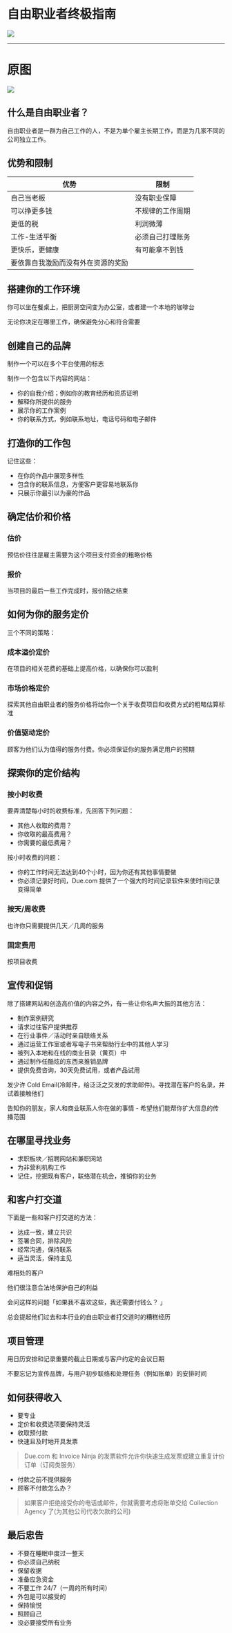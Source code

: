 # 自由职业者终极指南

![](freelancerCN.png)

---

# 原图

![](freelancer.jpg)

## 什么是自由职业者？

自由职业者是一群为自己工作的人，不是为单个雇主长期工作，而是为几家不同的公司独立工作。

## 优势和限制

优势|限制
---|---
自己当老板|没有职业保障
可以挣更多钱|不规律的工作周期
更低的税|利润微薄
工作-生活平衡|必须自己打理账务
更快乐，更健康|有可能拿不到钱
|要依靠自我激励而没有外在资源的奖励

## 搭建你的工作环境

你可以坐在餐桌上，把厨房空间变为办公室，或者建一个本地的咖啡台

无论你决定在哪里工作，确保避免分心和符合需要

## 创建自己的品牌

制作一个可以在多个平台使用的标志

制作一个包含以下内容的网站：

- 你的自我介绍；例如你的教育经历和资质证明
- 解释你所提供的服务
- 展示你的工作案例
- 你的联系方式，例如联系地址，电话号码和电子邮件

## 打造你的工作包

记住这些：

- 在你的作品中展现多样性
- 包含你的联系信息，方便客户更容易地联系你
- 只展示你最引以为豪的作品

## 确定估价和价格

### 估价

预估价往往是雇主需要为这个项目支付资金的粗略价格

### 报价

当项目的最后一些工作完成时，报价随之结束

## 如何为你的服务定价

三个不同的策略：

### 成本溢价定价

在项目的相关花费的基础上提高价格，以确保你可以盈利

### 市场价格定价

探索其他自由职业者的服务价格将给你一个关于收费项目和收费方式的粗略估算标准

### 价值驱动定价

顾客为他们认为值得的服务付费。你必须保证你的服务满足用户的预期

## 探索你的定价结构

### 按小时收费

要弄清楚每小时的收费标准，先回答下列问题：

- 其他人收取的费用？
- 你收取的最高费用？
- 你需要的最低费用？

按小时收费的问题：

- 你的工作时间无法达到40个小时，因为你还有其他事情要做
- 你必须记录好时间，Due.com 提供了一个强大的时间记录软件来使时间记录变得简单

### 按天/周收费

也许你只需要提供几天／几周的服务

### 固定费用

按项目收费


## 宣传和促销

除了搭建网站和创造高价值的内容之外，有一些让你名声大振的其他方法：

- 制作案例研究
- 请求过往客户提供推荐
- 在行业事件／活动时亲自联络关系
- 通过运营工作室或者写电子书来帮助行业中的其他人学习
- 被列入本地和在线的商业目录（黄页）中
- 通过制作任酷炫的东西来推销品牌
- 提供免费咨询，30天免费试用，或者产品试用

发少许 Cold Email(冷邮件，给泛泛之交发的求助邮件)。寻找潜在客户的名录，并试着接触他们

告知你的朋友，家人和商业联系人你在做的事情 - 希望他们能帮你扩大信息的传播范围

## 在哪里寻找业务

- 求职板块／招聘网站和兼职网站
- 为非营利机构工作
- 记住，挖掘现有客户，联络潜在机会，推销你的业务


## 和客户打交道

下面是一些和客户打交道的方法：

- 达成一致，建立共识
- 签署合同，排除风险
- 经常沟通，保持联系
- 适当灵活，保持主见

难相处的客户

他们很注意合法地保护自己的利益

会问这样的问题「如果我不喜欢这些，我还需要付钱么？ 」

总会提起他们过去和本行业的自由职业者打交道时的糟糕经历


## 项目管理

用日历安排和记录重要的截止日期或与客户约定的会议日期

不要忘记为宣传品牌，与用户初步联络和处理任务（例如账单）的安排时间

## 如何获得收入

- 要专业
- 定价和收费选项要保持灵活
- 收取预付款
- 快速且及时地开具发票

> Due.com 和 Invoice Ninja 的发票软件允许你快速生成发票或建立重复计价订单（订阅类服务）

- 付款之前不提供服务
- 顾客不付款怎么办？

> 如果客户拒绝接受你的电话或邮件，你就需要考虑将账单交给 Collection Agency 了(为其他公司代收欠款的公司)


## 最后忠告

- 不要在睡眠中度过一整天
- 你必须自己纳税
- 保留收据
- 准备应急资金
- 不要工作 24/7（一周的所有时间）
- 外包是可以接受的
- 保持愉悦
- 照顾自己
- 没必要接受所有业务




